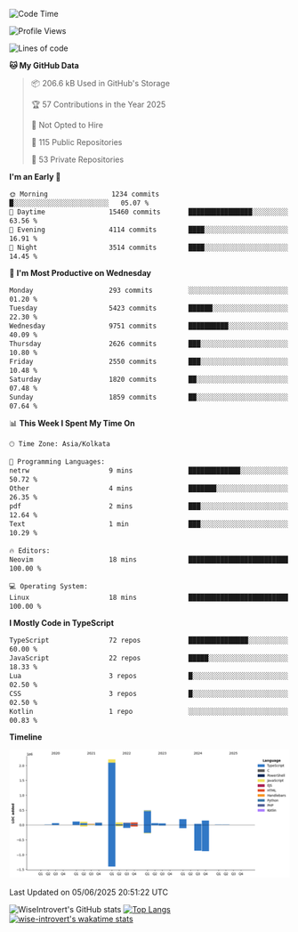<!--START_SECTION:waka-->
![Code Time](http://img.shields.io/badge/Code%20Time-2%2C341%20hrs%201%20min-blue)

![Profile Views](http://img.shields.io/badge/Profile%20Views-0-blue)

![Lines of code](https://img.shields.io/badge/From%20Hello%20World%20I%27ve%20Written-3.8%20million%20lines%20of%20code-blue)

**🐱 My GitHub Data** 

> 📦 206.6 kB Used in GitHub's Storage 
 > 
> 🏆 57 Contributions in the Year 2025
 > 
> 🚫 Not Opted to Hire
 > 
> 📜 115 Public Repositories 
 > 
> 🔑 53 Private Repositories 
 > 
**I'm an Early 🐤** 

```text
🌞 Morning                1234 commits        █░░░░░░░░░░░░░░░░░░░░░░░░   05.07 % 
🌆 Daytime                15460 commits       ████████████████░░░░░░░░░   63.56 % 
🌃 Evening                4114 commits        ████░░░░░░░░░░░░░░░░░░░░░   16.91 % 
🌙 Night                  3514 commits        ████░░░░░░░░░░░░░░░░░░░░░   14.45 % 
```
📅 **I'm Most Productive on Wednesday** 

```text
Monday                   293 commits         ░░░░░░░░░░░░░░░░░░░░░░░░░   01.20 % 
Tuesday                  5423 commits        ██████░░░░░░░░░░░░░░░░░░░   22.30 % 
Wednesday                9751 commits        ██████████░░░░░░░░░░░░░░░   40.09 % 
Thursday                 2626 commits        ███░░░░░░░░░░░░░░░░░░░░░░   10.80 % 
Friday                   2550 commits        ███░░░░░░░░░░░░░░░░░░░░░░   10.48 % 
Saturday                 1820 commits        ██░░░░░░░░░░░░░░░░░░░░░░░   07.48 % 
Sunday                   1859 commits        ██░░░░░░░░░░░░░░░░░░░░░░░   07.64 % 
```


📊 **This Week I Spent My Time On** 

```text
🕑︎ Time Zone: Asia/Kolkata

💬 Programming Languages: 
netrw                    9 mins              █████████████░░░░░░░░░░░░   50.72 % 
Other                    4 mins              ███████░░░░░░░░░░░░░░░░░░   26.35 % 
pdf                      2 mins              ███░░░░░░░░░░░░░░░░░░░░░░   12.64 % 
Text                     1 min               ███░░░░░░░░░░░░░░░░░░░░░░   10.29 % 

🔥 Editors: 
Neovim                   18 mins             █████████████████████████   100.00 % 

💻 Operating System: 
Linux                    18 mins             █████████████████████████   100.00 % 
```

**I Mostly Code in TypeScript** 

```text
TypeScript               72 repos            ███████████████░░░░░░░░░░   60.00 % 
JavaScript               22 repos            █████░░░░░░░░░░░░░░░░░░░░   18.33 % 
Lua                      3 repos             █░░░░░░░░░░░░░░░░░░░░░░░░   02.50 % 
CSS                      3 repos             █░░░░░░░░░░░░░░░░░░░░░░░░   02.50 % 
Kotlin                   1 repo              ░░░░░░░░░░░░░░░░░░░░░░░░░   00.83 % 
```



**Timeline**

![Lines of Code chart](https://raw.githubusercontent.com/wise-introvert/wise-introvert/master/assets/bar_graph.png)


 Last Updated on 05/06/2025 20:51:22 UTC
<!--END_SECTION:waka-->

![WiseIntrovert's GitHub stats](https://github-readme-stats.vercel.app/api?username=wise-introvert&count_private=true&show_icons=true)
[![Top Langs](https://github-readme-stats.vercel.app/api/top-langs/?username=wise-introvert&langs_count=10)](https://github.com/anuraghazra/github-readme-stats)
[![wise-introvert's wakatime stats](https://github-readme-stats.vercel.app/api/wakatime?username=wiseintrovert)](https://github.com/anuraghazra/github-readme-stats)
